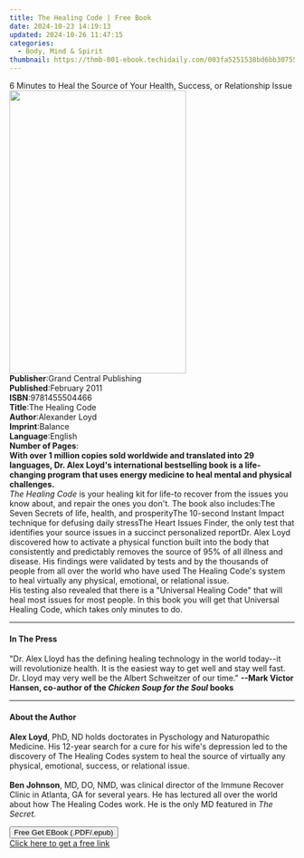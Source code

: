 ```yaml
---
title: The Healing Code | Free Book
date: 2024-10-23 14:19:13
updated: 2024-10-26 11:47:15
categories:
  - Body, Mind & Spirit
thumbnail: https://thmb-001-ebook.techidaily.com/003fa5251538bd6bb30755509434676180a26e8f689083f4a32a43d22636e2a3.jpg
---
```

<main id="book-container">
  <div class="flex flex-col">
    <div class="book-brief flex-1 py-6 px-4 sm:p-6 md:py-10 md:px-8">
      <!-- brief-->
      <div class="book-brief-main">
        6 Minutes to Heal the Source of Your Health, Success, or Relationship
        Issue
      </div>
    </div>
    <div
      class="book-meta-info flex-1 grid gap-4 col-start-1 col-end-3 row-start-1 sm:mb-6 sm:grid-cols-4 lg:gap-6 lg:col-start-2 lg:row-end-6 lg:row-span-6 lg:mb-0"
    >
      <div
        class="book-meta-info-left place-content-center mt-4 p-4 text-sm leading-6 col-start-2 col-span-2 dark:text-slate-400"
      >
        <img
          class="w-full h-500 object-cover rounded-lg sm:h-255 sm:col-span-2 lg:col-span-full"
          src="https://img-001-ebook.techidaily.com/6a782bb8384717261c32f9573b83b98f7e8e8cd1ba53b5a9dbe5cd5e1e832905.jpg"
          alt=""
          width="312"
          height="500"
        />
      </div>
      <div
        class="book-meta-info-right mt-2 col-start-1 row-start-2 col-span-3 self-center"
      >
        <!-- meta data  -->
        <div class="flex flex-col px-4 md:px-8">
          <div class="flex-1">
            <strong>Publisher</strong>:<span class="px-2"
              >Grand Central Publishing</span
            >
          </div>
          <div class="flex-1">
            <strong>Published</strong>:<span class="px-2">February 2011</span>
          </div>
          <div class="flex-1">
            <strong>ISBN</strong>:<span class="px-2">9781455504466</span>
          </div>
          <div class="flex-1">
            <strong>Title</strong>:<span class="px-2">The Healing Code</span>
          </div>
          <div class="flex-1">
            <strong>Author</strong>:<span class="px-2">Alexander Loyd</span>
          </div>
          <div class="flex-1">
            <strong>Imprint</strong>:<span class="px-2">Balance</span>
          </div>
          <div class="flex-1">
            <strong>Language</strong>:<span class="px-2">English</span>
          </div>
          <div class="flex-1">
            <strong>Number of Pages</strong>:<span class="px-2"></span>
          </div>
        </div>
      </div>
    </div>
    <div class="book-description flex-1 py-6 px-4 sm:p-6 md:py-10 md:px-8">
      <div class="book-description-main">
        <div accordion-content="" id="description">
          <b>
            With over 1 million copies sold worldwide and translated into 29
            languages, Dr. Alex Loyd's international bestselling book is a
            life-changing program that uses energy medicine to heal mental and
            physical challenges.</b
          ><br /><i>The Healing Code</i> is your healing kit for life-to recover
          from the issues you know about, and repair the ones you don't. The
          book also includes:The Seven Secrets of life, health, and
          prosperityThe 10-second Instant Impact technique for defusing daily
          stressThe Heart Issues Finder, the only test that identifies your
          source issues in a succinct personalized reportDr. Alex Loyd
          discovered how to activate a physical function built into the body
          that consistently and predictably removes the source of 95% of all
          illness and disease. His findings were validated by tests and by the
          thousands of people from all over the world who have used The Healing
          Code's system to heal virtually any physical, emotional, or relational
          issue.<br />His testing also revealed that there is a "Universal
          Healing Code" that will heal most issues for most people. In this book
          you will get that Universal Healing Code, which takes only minutes to
          do.
        </div>
        <div class="accordion-fader"></div>
      </div>
    </div>
    <div class="book-excerpts flex-1 py-6 px-4 sm:p-6 md:py-10 md:px-8">
      <!-- excerpts-->
      <div class="book-excerpts-main">
        <hr />
        <h4 class="placeholder placeholder-heading">
          <span>In The Press</span>
        </h4>
        <p>
          "Dr. Alex Lloyd has the defining healing technology in the world
          today--it will revolutionize health. It is the easiest way to get well
          and stay well fast. Dr. Lloyd may very well be the Albert Schweitzer
          of our time."
          <b
            >--Mark Victor Hansen, co-author of the
            <i>Chicken Soup for the Soul</i> books</b
          >
        </p>
      </div>
    </div>
    <div class="book-about-author flex-1 py-6 px-4 sm:p-6 md:py-10 md:px-8">
      <!-- about author-->
      <div class="book-main-author-main">
        <hr />
        <h4 class="placeholder placeholder-heading">
          <span>About the Author</span>
        </h4>
        <p>
          <b>Alex Loyd</b>, PhD, ND holds doctorates in Pyschology and
          Naturopathic Medicine. His 12-year search for a cure for his wife's
          depression led to the discovery of The Healing Codes system to heal
          the source of virtually any physical, emotional, success, or
          relational issue.<br /><br /><b>Ben Johnson</b>, MD, DO, NMD, was
          clinical director of the Immune Recover Clinic in Atlanta, GA for
          several years. He has lectured all over the world about how The
          Healing Codes work. He is the only MD featured in <i>The Secret.</i>
        </p>
      </div>
    </div>
    <div class="book-free-get flex-1 py-6 px-4 sm:p-6 md:py-10 md:px-8">
      <button
        id="btn-free-get"
        class="bg-blue-500 hover:bg-blue-700 text-white font-bold py-2 px-4 rounded"
      >
        Free Get EBook (.PDF/.epub)
      </button>
      <div id="countdown-display" class="px-2 text-lg mt-2"></div>
      <a
        id="free-link"
        class="hidden bg-blue-500 hover:bg-blue-700 text-white font-bold py-2 px-4 rounded"
        href="https://www.ebooks.com/en-us/book/649839/the-healing-code/alexander-loyd/"
        target="_blank"
        >Click here to get a free link</a
      >
    </div>
    <script>
      let countdownTime = 0;
      let countdownInterval = null;
      document
        .getElementById('btn-free-get')
        .addEventListener('click', startCountdown);
      function startCountdown() {
        countdownTime = new Date().getTime() + 60000 * 3;
        countdownInterval = setInterval(updateCountdown, 1000);
        document.getElementById('btn-free-get').disabled = true;
        document
          .getElementById('btn-free-get')
          .classList.add('bg-gray-500', 'cursor-not-allowed');
      }
      function updateCountdown() {
        let currentTime = new Date().getTime();
        let timeLeft = countdownTime - currentTime;
        let secondsLeft = Math.floor(timeLeft / 1000);
        document.getElementById('countdown-display').innerHTML =
          `Remaining time: ${secondsLeft} seconds.`;
        if (secondsLeft <= 0) {
          clearInterval(countdownInterval);
          document.getElementById('btn-free-get').classList.add('hidden');
          document.getElementById('free-link').classList.remove('hidden');
          document.getElementById('countdown-display').innerHTML = '';
        }
      }
    </script>
  </div>
</main>
